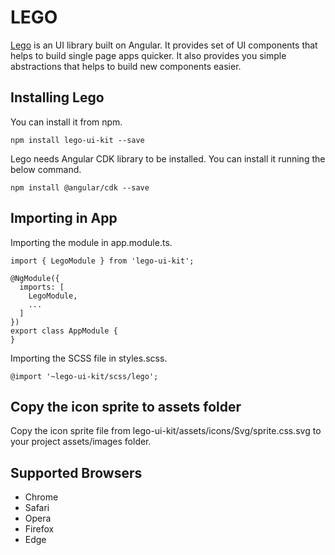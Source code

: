# LEGO

[Lego](https://github.com/vjai/lego) is an UI library built on Angular. It provides set of UI components that helps to build single page apps quicker. It also provides you simple abstractions that helps to build new components easier.

## Installing Lego

You can install it from npm.

```
npm install lego-ui-kit --save
```

Lego needs Angular CDK library to be installed. You can install it running the below command.

```
npm install @angular/cdk --save
```

## Importing in App

Importing the module in app.module.ts.

```
import { LegoModule } from 'lego-ui-kit';

@NgModule({
  imports: [
    LegoModule,
    ...
  ]
})
export class AppModule {
}
```

Importing the SCSS file in styles.scss.

```
@import '~lego-ui-kit/scss/lego';
```

## Copy the icon sprite to assets folder

Copy the icon sprite file from lego-ui-kit/assets/icons/Svg/sprite.css.svg to your project assets/images folder.

## Supported Browsers

- Chrome
- Safari
- Opera
- Firefox
- Edge

